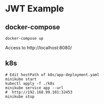 # JWT Example

## docker-compose

```
docker-compose up
```

Access to  http://localhost:8080/


## k8s


```
# Edit hostPath of k8s/app-deployment.yaml
minikube start
kubectl apply -f ./k8s
minikube service app --url
#  http://192.168.99.101:32453
minikube stop
```